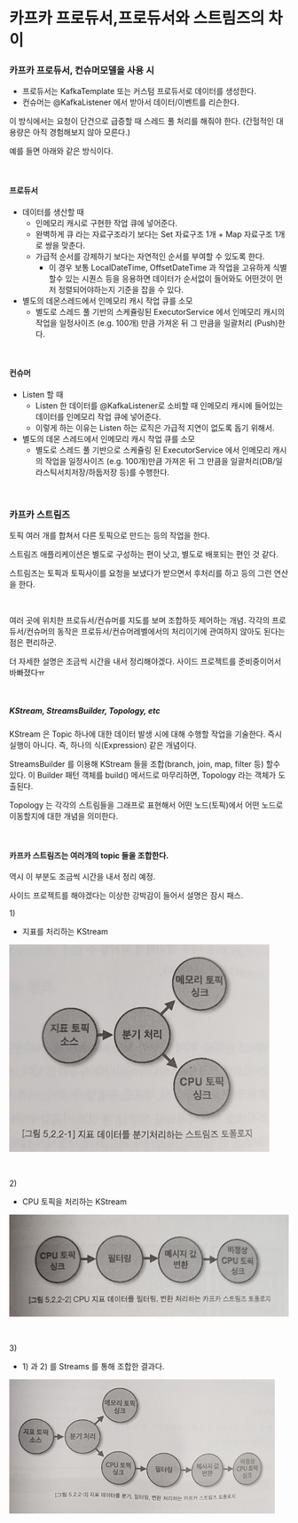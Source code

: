 # 카프카 프로듀서,프로듀서와 스트림즈의 차이

### 카프카 프로듀서, 컨슈머모델을 사용 시

- 프로듀서는 KafkaTemplate 또는 커스텀 프로듀서로 데이터를 생성한다.
- 컨슈머는 @KafkaListener 에서 받아서 데이터/이벤트를 리슨한다.

이 방식에서는 요청이 단건으로 급증할 때 스레드 풀 처리를 해줘야 한다. (간헐적인 대용량은 아직 경험해보지 않아 모른다.)

예를 들면 아래와 같은 방식이다.

<br>



#### 프로듀서

- 데이터를 생산할 때 
  - 인메모리 캐시로 구현한 작업 큐에 넣어준다.
  - 완벽하게 큐 라는 자료구조라기 보다는 Set 자료구조 1개 + Map 자료구조 1개로 쌍을 맞춘다.
  - 가급적 순서를 강제하기 보다는 자연적인 순서를 부여할 수 있도록 한다.
    - 이 경우 보통 LocalDateTime, OffsetDateTime 과 작업을 고유하게 식별할수 있는 시퀀스 등을 응용하면 데이터가 순서없이 들어와도 어떤것이 먼저 정렬되어야하는지 기준을 잡을 수 있다.
- 별도의 데몬스레드에서 인메모리 캐시 작업 큐를 소모
  - 별도로 스레드 풀 기반의 스케쥴링된 ExecutorService 에서 인메모리 캐시의 작업을 일정사이즈 (e.g. 100개) 만큼 가져온 뒤 그 만큼을 일괄처리 (Push)한다.

<br>



#### 컨슈머

- Listen 할 때 
  - Listen 한 데이터를 @KafkaListener로 소비할 때 인메모리 캐시에 들어있는 데이터를 인메모리 작업 큐에 넣어준다.
  - 이렇게 하는 이유는 Listen 하는 로직은 가급적 지연이 없도록 돕기 위해서.
- 별도의 데몬 스레드에서 인메모리 캐시 작업 큐를 소모
  - 별도로 스레드 풀 기반으로 스케쥴링 된 ExecutorService 에서 인메모리 캐시의 작업을 일정사이즈 (e.g. 100개)만큼 가져온 뒤 그 만큼을 일괄처리(DB/일라스틱서치저장/하둡저장 등)를 수행한다.

<br>



### 카프카 스트림즈

토픽 여러 개를 합쳐서 다른 토픽으로 만드는 등의 작업을 한다.<br>

스트림즈 애플리케이션은 별도로 구성하는 편이 낫고, 별도로 배포되는 편인 것 같다.<br>

스트림즈는 토픽과 토픽사이를 요청을 보냈다가 받으면서 후처리를 하고 등의 그런 연산을 한다.<br>

<br>

여러 곳에 위치한 프로듀서/컨슈머를 지도를 보며 조합하듯 제어하는 개념. 각각의 프로듀서/컨슈머의 동작은 프로듀서/컨슈머레벨에서의 처리이기에 관여하지 않아도 된다는 점은 편리하군.<Br>

더 자세한 설명은 조금씩 시간을 내서 정리해야겠다. 사이드 프로젝트를 준비중이어서 바빠졌다ㅠ<br>

<br>



##### KStream, StreamsBuilder, Topology, etc

KStream 은 Topic 하나에 대한 데이터 발생 시에 대해 수행할 작업을 기술한다. 즉시 실행이 아니다. 즉, 하나의 식(Expression) 같은 개념이다.<br>

StreamsBuilder 를 이용해 KStream 들을 조합(branch, join, map, filter 등) 할수 있다. 이 Builder 패턴 객체를 build() 메서드로 마무리하면, Topology 라는 객체가 도출된다.

Topology 는 각각의 스트림들을 그래프로 표현해서 어떤 노드(토픽)에서 어떤 노드로 이동할지에 대한 개념을 의미한다.<br>

<br>



#### 카프카 스트림즈는 여러개의 topic 들을 조합한다.

역시 이 부분도 조금씩 시간을 내서 정리 예정.

사이드 프로젝트를 해야겠다는 이상한 강박감이 들어서 설명은 잠시 패스.



1\)

- 지표를 처리하는 KStream

![1](./img/PRODOCER-CONSUMER-VS-STREAMS-OVERVIEW/1.png)

<br>

2\)<br>

- CPU 토픽을 처리하는 KStream



![1](./img/PRODOCER-CONSUMER-VS-STREAMS-OVERVIEW/2.png)

<br>

3\)<br>

- 1\) 과 2\) 를 Streams 를 통해 조합한 결과다.

![1](./img/PRODOCER-CONSUMER-VS-STREAMS-OVERVIEW/3.png)



